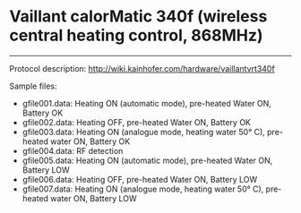# Vaillant calorMatic 340f (wireless central heating control, 868MHz)
---

Protocol description: http://wiki.kainhofer.com/hardware/vaillantvrt340f

Sample files:
  * gfile001.data: Heating ON (automatic mode), pre-heated Water ON, Battery OK
  * gfile002.data: Heating OFF, pre-heated Water ON, Battery OK
  * gfile003.data: Heating ON (analogue mode, heating water 50° C), pre-heated water ON, Battery OK
  * gfile004.data: RF detection
  * gfile005.data: Heating ON (automatic mode), pre-heated Water ON, Battery LOW
  * gfile006.data: Heating OFF, pre-heated Water ON, Battery LOW
  * gfile007.data: Heating ON (analogue mode, heating water 50° C), pre-heated water ON, Battery LOW
  
